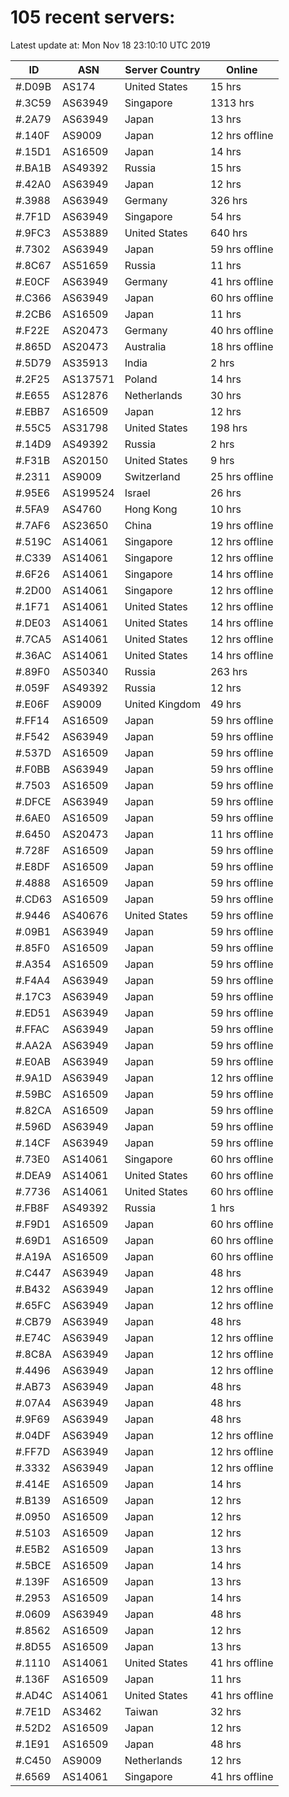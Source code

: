 # 105 recent servers:

Latest update at: Mon Nov 18 23:10:10 UTC 2019

| ID | ASN | Server Country | Online |
| -- | --- | -------------- | ------ |
| #.D09B | AS174 | United States | 15 hrs |
| #.3C59 | AS63949 | Singapore | 1313 hrs |
| #.2A79 | AS63949 | Japan | 13 hrs |
| #.140F | AS9009 | Japan | 12 hrs offline |
| #.15D1 | AS16509 | Japan | 14 hrs |
| #.BA1B | AS49392 | Russia | 15 hrs |
| #.42A0 | AS63949 | Japan | 12 hrs |
| #.3988 | AS63949 | Germany | 326 hrs |
| #.7F1D | AS63949 | Singapore | 54 hrs |
| #.9FC3 | AS53889 | United States | 640 hrs |
| #.7302 | AS63949 | Japan | 59 hrs offline |
| #.8C67 | AS51659 | Russia | 11 hrs |
| #.E0CF | AS63949 | Germany | 41 hrs offline |
| #.C366 | AS63949 | Japan | 60 hrs offline |
| #.2CB6 | AS16509 | Japan | 11 hrs |
| #.F22E | AS20473 | Germany | 40 hrs offline |
| #.865D | AS20473 | Australia | 18 hrs offline |
| #.5D79 | AS35913 | India | 2 hrs |
| #.2F25 | AS137571 | Poland | 14 hrs |
| #.E655 | AS12876 | Netherlands | 30 hrs |
| #.EBB7 | AS16509 | Japan | 12 hrs |
| #.55C5 | AS31798 | United States | 198 hrs |
| #.14D9 | AS49392 | Russia | 2 hrs |
| #.F31B | AS20150 | United States | 9 hrs |
| #.2311 | AS9009 | Switzerland | 25 hrs offline |
| #.95E6 | AS199524 | Israel | 26 hrs |
| #.5FA9 | AS4760 | Hong Kong | 10 hrs |
| #.7AF6 | AS23650 | China | 19 hrs offline |
| #.519C | AS14061 | Singapore | 12 hrs offline |
| #.C339 | AS14061 | Singapore | 12 hrs offline |
| #.6F26 | AS14061 | Singapore | 14 hrs offline |
| #.2D00 | AS14061 | Singapore | 12 hrs offline |
| #.1F71 | AS14061 | United States | 12 hrs offline |
| #.DE03 | AS14061 | United States | 14 hrs offline |
| #.7CA5 | AS14061 | United States | 12 hrs offline |
| #.36AC | AS14061 | United States | 14 hrs offline |
| #.89F0 | AS50340 | Russia | 263 hrs |
| #.059F | AS49392 | Russia | 12 hrs |
| #.E06F | AS9009 | United Kingdom | 49 hrs |
| #.FF14 | AS16509 | Japan | 59 hrs offline |
| #.F542 | AS63949 | Japan | 59 hrs offline |
| #.537D | AS16509 | Japan | 59 hrs offline |
| #.F0BB | AS63949 | Japan | 59 hrs offline |
| #.7503 | AS16509 | Japan | 59 hrs offline |
| #.DFCE | AS63949 | Japan | 59 hrs offline |
| #.6AE0 | AS16509 | Japan | 59 hrs offline |
| #.6450 | AS20473 | Japan | 11 hrs offline |
| #.728F | AS16509 | Japan | 59 hrs offline |
| #.E8DF | AS16509 | Japan | 59 hrs offline |
| #.4888 | AS16509 | Japan | 59 hrs offline |
| #.CD63 | AS16509 | Japan | 59 hrs offline |
| #.9446 | AS40676 | United States | 59 hrs offline |
| #.09B1 | AS63949 | Japan | 59 hrs offline |
| #.85F0 | AS16509 | Japan | 59 hrs offline |
| #.A354 | AS16509 | Japan | 59 hrs offline |
| #.F4A4 | AS63949 | Japan | 59 hrs offline |
| #.17C3 | AS63949 | Japan | 59 hrs offline |
| #.ED51 | AS63949 | Japan | 59 hrs offline |
| #.FFAC | AS63949 | Japan | 59 hrs offline |
| #.AA2A | AS63949 | Japan | 59 hrs offline |
| #.E0AB | AS63949 | Japan | 59 hrs offline |
| #.9A1D | AS63949 | Japan | 12 hrs offline |
| #.59BC | AS16509 | Japan | 59 hrs offline |
| #.82CA | AS16509 | Japan | 59 hrs offline |
| #.596D | AS63949 | Japan | 59 hrs offline |
| #.14CF | AS63949 | Japan | 59 hrs offline |
| #.73E0 | AS14061 | Singapore | 60 hrs offline |
| #.DEA9 | AS14061 | United States | 60 hrs offline |
| #.7736 | AS14061 | United States | 60 hrs offline |
| #.FB8F | AS49392 | Russia | 1 hrs |
| #.F9D1 | AS16509 | Japan | 60 hrs offline |
| #.69D1 | AS16509 | Japan | 60 hrs offline |
| #.A19A | AS16509 | Japan | 60 hrs offline |
| #.C447 | AS63949 | Japan | 48 hrs |
| #.B432 | AS63949 | Japan | 12 hrs offline |
| #.65FC | AS63949 | Japan | 12 hrs offline |
| #.CB79 | AS63949 | Japan | 48 hrs |
| #.E74C | AS63949 | Japan | 12 hrs offline |
| #.8C8A | AS63949 | Japan | 12 hrs offline |
| #.4496 | AS63949 | Japan | 12 hrs offline |
| #.AB73 | AS63949 | Japan | 48 hrs |
| #.07A4 | AS63949 | Japan | 48 hrs |
| #.9F69 | AS63949 | Japan | 48 hrs |
| #.04DF | AS63949 | Japan | 12 hrs offline |
| #.FF7D | AS63949 | Japan | 12 hrs offline |
| #.3332 | AS63949 | Japan | 12 hrs offline |
| #.414E | AS16509 | Japan | 14 hrs |
| #.B139 | AS16509 | Japan | 12 hrs |
| #.0950 | AS16509 | Japan | 12 hrs |
| #.5103 | AS16509 | Japan | 12 hrs |
| #.E5B2 | AS16509 | Japan | 13 hrs |
| #.5BCE | AS16509 | Japan | 14 hrs |
| #.139F | AS16509 | Japan | 13 hrs |
| #.2953 | AS16509 | Japan | 14 hrs |
| #.0609 | AS63949 | Japan | 48 hrs |
| #.8562 | AS16509 | Japan | 12 hrs |
| #.8D55 | AS16509 | Japan | 13 hrs |
| #.1110 | AS14061 | United States | 41 hrs offline |
| #.136F | AS16509 | Japan | 11 hrs |
| #.AD4C | AS14061 | United States | 41 hrs offline |
| #.7E1D | AS3462 | Taiwan | 32 hrs |
| #.52D2 | AS16509 | Japan | 12 hrs |
| #.1E91 | AS16509 | Japan | 48 hrs |
| #.C450 | AS9009 | Netherlands | 12 hrs |
| #.6569 | AS14061 | Singapore | 41 hrs offline |


